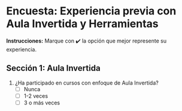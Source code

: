 # Encuesta: Experiencia previa con Aula Invertida y Herramientas

**Instrucciones:** Marque con ✔️ la opción que mejor represente su experiencia.

## Sección 1: Aula Invertida
1. ¿Ha participado en cursos con enfoque de Aula Invertida?
   - [ ] Nunca
   - [ ] 1-2 veces
   - [ ] 3 o más veces
